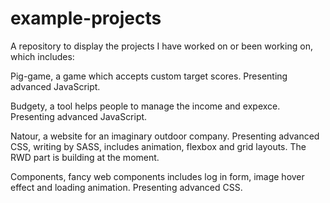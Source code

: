 # example-projects
A repository to display the projects I have worked on or been working on, which includes:

Pig-game, a game which accepts custom target scores.
  Presenting advanced JavaScript.

Budgety, a tool helps people to manage the income and expexce.
  Presenting advanced JavaScript.

Natour, a website for an imaginary outdoor company.
  Presenting advanced CSS, writing by SASS, includes animation, flexbox and grid layouts. The RWD part is building at the moment.

Components, fancy web components includes log in form, image hover effect and loading animation.
  Presenting advanced CSS.